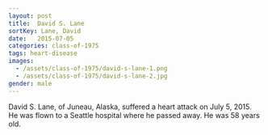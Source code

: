 ```yaml
---
layout: post
title:  David S. Lane
sortKey: Lane, David
date:   2015-07-05
categories: class-of-1975
tags: heart-disease
images:
  - /assets/class-of-1975/david-s-lane-1.png
  - /assets/class-of-1975/david-s-lane-2.jpg
gender: male
---
```

David S. Lane, of Juneau, Alaska, suffered a heart attack on July 5, 2015.  He was flown to a Seattle hospital where he passed away.  He was 58 years old.
